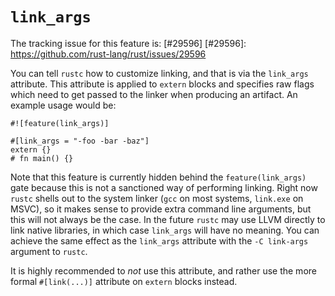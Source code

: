 # `link_args`

The tracking issue for this feature is: [#29596]
[#29596]: https://github.com/rust-lang/rust/issues/29596

You can tell `rustc` how to customize linking, and that is via the `link_args`
attribute. This attribute is applied to `extern` blocks and specifies raw flags
which need to get passed to the linker when producing an artifact. An example
usage would be:

```rust,no_run
#![feature(link_args)]

#[link_args = "-foo -bar -baz"]
extern {}
# fn main() {}
```

Note that this feature is currently hidden behind the `feature(link_args)` gate
because this is not a sanctioned way of performing linking. Right now `rustc`
shells out to the system linker (`gcc` on most systems, `link.exe` on MSVC), so
it makes sense to provide extra command line arguments, but this will not
always be the case. In the future `rustc` may use LLVM directly to link native
libraries, in which case `link_args` will have no meaning. You can achieve the
same effect as the `link_args` attribute with the `-C link-args` argument to
`rustc`.

It is highly recommended to *not* use this attribute, and rather use the more
formal `#[link(...)]` attribute on `extern` blocks instead.
